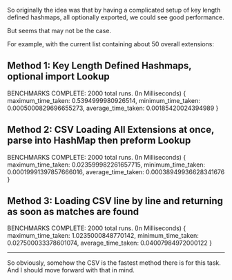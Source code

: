So originally the idea was that by having a complicated setup of key length defined hashmaps, all optionally exported, we could see good performance.

But seems that may not be the case.

For example, with the current list containing about 50 overall extensions:


## Method 1: Key Length Defined Hashmaps, optional import Lookup

BENCHMARKS COMPLETE: 2000 total runs. (In Milliseconds)
{
  maximum_time_taken: 0.5394999980926514,
  minimum_time_taken: 0.0005000829696655273,
  average_time_taken: 0.00185420024394989
}

## Method 2: CSV Loading All Extensions at once, parse into HashMap then preform Lookup

BENCHMARKS COMPLETE: 2000 total runs. (In Milliseconds)
{
  maximum_time_taken: 0.023599982261657715,
  minimum_time_taken: 0.00019991397857666016,
  average_time_taken: 0.00038949936628341676
}

## Method 3: Loading CSV line by line and returning as soon as matches are found

BENCHMARKS COMPLETE: 2000 total runs. (In Milliseconds)
{
  maximum_time_taken: 1.0235000848770142,
  minimum_time_taken: 0.027500033378601074,
  average_time_taken: 0.04007984972000122
}

---

So obviously, somehow the CSV is the fastest method there is for this task. And I should move forward with that in mind.
